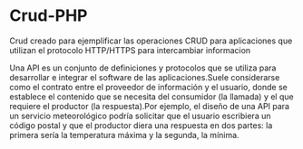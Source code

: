 # Crud-PHP
Crud creado para ejemplificar las operaciones CRUD para aplicaciones que utilizan el protocolo HTTP/HTTPS para intercambiar informacion

Una API es un conjunto de definiciones y protocolos que se utiliza para desarrollar e integrar el software de las aplicaciones.Suele considerarse como el contrato entre el proveedor de información y el usuario, donde se establece el contenido que se necesita del consumidor (la llamada) y el que requiere el productor (la respuesta).Por ejemplo, el diseño de una API para un servicio meteorológico podría solicitar que el usuario escribiera un código postal y que el productor diera una respuesta en dos partes: la primera sería la temperatura máxima y la segunda, la mínima.
